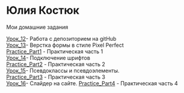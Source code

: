 # Юлия Костюк
Мои домашние задания


[Урок_12](https://yuliyakastsiuk.github.io/Lesson_12/github/src/ "Мое Д/З")- Работа с депозиторием на gitHub  
[Урок_13](https://yuliyakastsiuk.github.io/Lesson_13/Project_Lesson_13/src/ "Мое Д/З")- Верстка формы в стиле Pixel Perfect  
[Practice_Part1](https://yuliyakastsiuk.github.io/Practice_Part1/src/ "Мое Д/З") - Практическая часть 1  
[Урок_14](https://yuliyakastsiuk.github.io/Project_Lesson_14/ "Мое Д/З")- Подключение шрифтов  
[Practice_Part2](https://yuliyakastsiuk.github.io/src/ "Мое Д/З") - Практическая часть 2   
[Урок_15](https://yuliyakastsiuk.github.io/Project_Lesson_15/ "Мое Д/З")- Псевдоклассы и псевдоэлементы.   
[Practice_Part3](https://yuliyakastsiuk.github.io/Practice_Part_3/src/ "Мое Д/З") - Практическая часть 3  
[Урок_16](https://yuliyakastsiuk.github.io/Project_Lesson_16/ "Мое Д/З")- Слайдер на сайте. 
[Practice_Part4](https://yuliyakastsiuk.github.io/Practice_Part_4/src/ "Мое Д/З") - Практическая часть 4  
